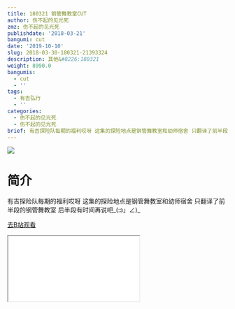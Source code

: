 ```yaml
---
title: 180321 钢管舞教室CUT
author: 伤不起的见光死
zmz: 伤不起的见光死
publishdate: '2018-03-21'
bangumi: cut
date: '2019-10-10'
slug: 2018-03-30-180321-21393324
description: 其他&#8226;180321
weight: 8990.0
bangumis:
  - cut
  - ''
tags:
  - 有吉弘行
  - ''
categories:
  - 伤不起的见光死
  - 伤不起的见光死
brief: 有吉探险队每期的福利哎呀 这集的探险地点是钢管舞教室和幼师宿舍 只翻译了前半段的钢管舞教室 后半段有时间再说吧_(:з」∠)_
---
```

![](https://raw.githubusercontent.com/tcgriffith/owaraisite/master/static/tmpimg/a7b2759bd10cf20a5c4c333ed1e66b45b77a0729.jpg.480.jpg)
# 简介  
有吉探险队每期的福利哎呀
这集的探险地点是钢管舞教室和幼师宿舍
只翻译了前半段的钢管舞教室
后半段有时间再说吧_(:з」∠)_  

[去B站观看](https://www.bilibili.com/video/av21393324/)
<div class ="resp-container"><iframe class="testiframe" src="//player.bilibili.com/player.html?aid=21393324"", scrolling="no", allowfullscreen="true" > </iframe></div> 
